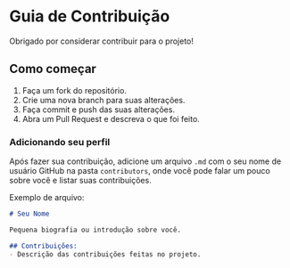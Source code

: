 # Guia de Contribuição

Obrigado por considerar contribuir para o projeto!

## Como começar

1. Faça um fork do repositório.
2. Crie uma nova branch para suas alterações.
3. Faça commit e push das suas alterações.
4. Abra um Pull Request e descreva o que foi feito.

### Adicionando seu perfil

Após fazer sua contribuição, adicione um arquivo `.md` com o seu nome de usuário GitHub na pasta `contributors`, onde você pode falar um pouco sobre você e listar suas contribuições.

Exemplo de arquivo:

```md
# Seu Nome

Pequena biografia ou introdução sobre você.

## Contribuições:
- Descrição das contribuições feitas no projeto.
